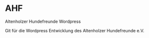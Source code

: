 # AHF
Altenholzer Hundefreunde Wordpress

Git für die Wordpress Entwicklung des Altenholzer Hundefreunde e.V.
